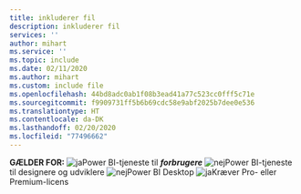 ```yaml
---
title: inkluderer fil
description: inkluderer fil
services: ''
author: mihart
ms.service: ''
ms.topic: include
ms.date: 02/11/2020
ms.author: mihart
ms.custom: include file
ms.openlocfilehash: 44bd8adc0ab1f08b3ead41a77c523cc0fff5c71e
ms.sourcegitcommit: f9909731ff5b6b69cdc58e9abf2025b7dee0e536
ms.translationtype: HT
ms.contentlocale: da-DK
ms.lasthandoff: 02/20/2020
ms.locfileid: "77496662"
---
```

<Token>**GÆLDER FOR:** ![ja](media/yes.png)Power BI-tjeneste til ***forbrugere*** ![nej](media/no.png)Power BI-tjeneste til designere og udviklere ![nej](media/no.png)Power BI Desktop ![ja](media/maybe.png)Kræver Pro- eller Premium-licens </Token>